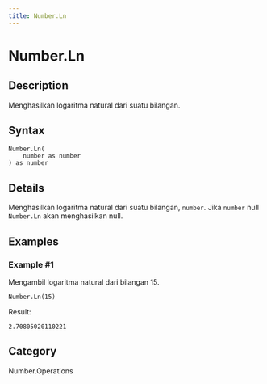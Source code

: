 ```yaml
---
title: Number.Ln
---
```


# Number.Ln


## Description

Menghasilkan logaritma natural dari suatu bilangan.


## Syntax

```powerquery
Number.Ln(
    number as number
) as number
```


## Details

Menghasilkan logaritma natural dari suatu bilangan, <code>number</code>. Jika <code>number</code> null <code>Number.Ln</code> akan menghasilkan null.


## Examples

### Example #1 
Mengambil logaritma natural dari bilangan 15.
```powerquery
Number.Ln(15)
```

Result: 
```powerquery
2.70805020110221
```




## Category
Number.Operations
